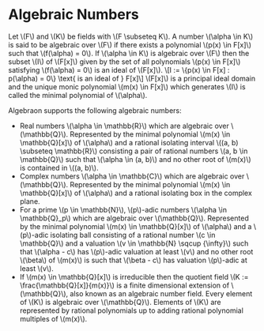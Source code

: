 # Algebraic Numbers

Let \\(F\\) and \\(K\\) be fields with \\(F \subseteq K\\). A number \\(\alpha \in K\\) is said to be algebraic over \\(F\\) if there exists a polynomial \\(p(x) \in F[x]\\) such that \\(f(\alpha) = 0\\). If \\(\alpha \in K\\) is algebraic over \\(F\\) then the subset \\(I\\) of \\(F[x]\\) given by the set of all polynomials \\(p(x) \in F[x]\\) satisfying \\(f(\alpha) = 0\\) is an ideal of \\(F[x]\\).
\\[I := \\{p(x) \in F[x] : p(\alpha) = 0\\} \text{ is an ideal of } F[x]\\]
\\(F[x]\\) is a principal ideal domain and the unique monic polynomial \\(m(x) \in F[x]\\) which generates \\(I\\) is called the minimal polynomial of \\(\alpha\\).

Algebraon supports the following algebraic numbers:
- Real numbers \\(\alpha \in \mathbb{R}\\) which are algebraic over \\(\mathbb{Q}\\). Represented by the minimal polynomial \\(m(x) \in \mathbb{Q}[x]\\) of \\(\alpha\\) and a rational isolating interval \\((a, b) \subseteq \mathbb{R}\\) consisting a pair of rational numbers \\(a, b \in \mathbb{Q}\\) such that \\(\alpha \in (a, b)\\) and no other root of \\(m(x)\\) is contained in \\((a, b)\\).
- Complex numbers \\(\alpha \in \mathbb{C}\\) which are algebraic over \\(\mathbb{Q}\\). Represented by the minimal polynomial \\(m(x) \in \mathbb{Q}[x]\\) of \\(\alpha\\) and a rational isolating box in the complex plane.
- For a prime \\(p \in \mathbb{N}\\), \\(p\\)-adic numbers \\(\alpha \in \mathbb{Q}_p\\) which are algebraic over \\(\mathbb{Q}\\). Represented by the minimal polynomial \\(m(x) \in \mathbb{Q}[x]\\) of \\(\alpha\\) and a \\(p\\)-adic isolating ball consisting of a rational number \\(c \in \mathbb{Q}\\) and a valuation \\(v \in \mathbb{N} \sqcup \{\infty\}\\) such that \\(\alpha - c\\) has \\(p\\)-adic valuation at least \\(v\\) and no other root \\(\beta\\) of \\(m(x)\\) is such that \\(\beta - c\\) has valuation \\(p\\)-adic at least \\(v\\).
- If \\(m(x) \in \mathbb{Q}[x]\\) is irreducible then the quotient field \\(K := \frac{\mathbb{Q}[x]}{m(x)}\\) is a finite dimensional extension of \\(\mathbb{Q}\\), also known as an algebraic number field. Every element of \\(K\\) is algebraic over \\(\mathbb{Q}\\). Elements of \\(K\\) are represented by rational polynomials up to adding rational polynomial multiples of \\(m(x)\\).